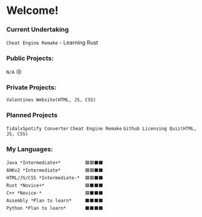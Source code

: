 # Welcome!

### Current Undertaking
`Cheat Engine Remake` - Learning Rust

### Public Projects:
`N/A`
😢

### Private Projects:
`Valentines Website(HTML, JS, CSS)`

### Planned Projects
`TidalxSpotify Converter`
`Cheat Engine Remake`
`Github Licensing Quiz(HTML, JS, CSS)`

### My Languages:
    Java *Intermediate+*         🟩🟩⬛⬛
    AHKv2 *Intermediate*         🟩🟩⬛⬛
    HTML/JS/CSS *Intermediate-*  🟩🟩⬛⬛
    Rust *Novice+*               🟩⬛⬛⬛
    C++ *Novice-*                🟩⬛⬛⬛
    Assembly *Plan to learn*     ⬛⬛⬛⬛
    Python *Plan to learn*       ⬛⬛⬛⬛
